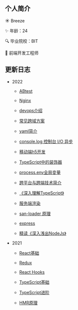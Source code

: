 ## 个人简介

☀️ Breeze

:sparkles: 年龄：24

:mag: 毕业院校：BIT

:pencil: 前端开发工程师

## 更新日志

* 2022
  * [ABtest](./product/abtest.html)

  * [Nginx](./re/nginx.html)

  * [devops介绍](./re/devops.html)

  * [常见跨域方案](/chrome/cross.html)
  
  * [yaml简介](/tool/yaml.html)

  * [console.log 控制台 I/O 异步](/javascript/log.html)
  
  * [移动端h5开发](./mobile/h5.html)

  * [TypeScript中的装饰器](./ts/decorator.html)

  * [process.env全局变量](./engineering/env.html)

  * [跨平台与跨端技术简介](./mobile/cross.html)

  * [《深入理解TypeScript》](./ts/book.html)

  * [服务端渲染](./ssr/ssr.html)

  * [san-loader 原理](./san/san-loader.html)
  
  * [express](./node/express.html)

  * [精读《深入浅出NodeJs》](./node/book.html)

* 2021

  * [React基础](/react/react-1.html)

  * [Redux](/react/redux.html)
  
  * [React Hooks](/react/react-hooks.html)

  * [TypeScript基础](/ts/ts-base.html)

  * [TypeScript进阶](/ts/ts-advance.html)

  * [HMR原理](/webpack/hmr.html)


